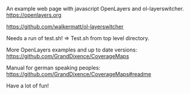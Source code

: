 An example web page with javascript OpenLayers and ol-layerswitcher.
https://openlayers.org

https://github.com/walkermatt/ol-layerswitcher

Needs a run of test.sh! 
=> Test.sh from top level directory.

More OpenLayers examples and up to date versions:
https://github.com/GrandDixence/CoverageMaps

Manual for german speaking peoples:
https://github.com/GrandDixence/CoverageMaps#readme

Have a lot of fun!
